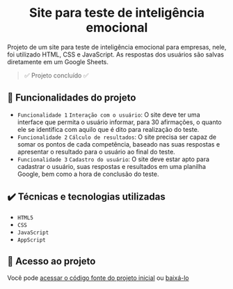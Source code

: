 <h1 align="center"> Site para teste de inteligência emocional </h1>

Projeto de um site para teste de inteligência emocional para empresas, nele, foi utilizado HTML, CSS e JavaScript. As respostas dos usuários são salvas diretamente em um Google Sheets.

> :white_check_mark: Projeto concluído :white_check_mark:

## 🔨 Funcionalidades do projeto

- `Funcionalidade 1` `Interação com o usuário`: O site deve ter uma interface que permita o usuário informar, para 30 afirmações,  o quanto ele se identifica com aquilo que é dito para realização do teste.
- `Funcionalidade 2` `Cálculo de resultados`: O site precisa ser capaz de somar os pontos de cada competência, baseado nas suas respostas e apresentar o resultado para o usuário ao final do teste.
- `Funcionalidade 3` `Cadastro do usuário`: O site deve estar apto para cadastrar o usuário, suas respostas e resultados em uma planilha Google, bem como a hora de conclusão do teste.

## ✔️ Técnicas e tecnologias utilizadas

- ``HTML5``
- ``CSS``
- ``JavaScript``
- ``AppScript``

## 📁 Acesso ao projeto

Você pode [acessar o código fonte do projeto inicial](https://github.com/YasminBrazASilva/site-teste-de-inteligencia-emocional) ou [baixá-lo](https://github.com/YasminBrazASilva/site-teste-de-inteligencia-emocional/archive/refs/heads/main.zip)
